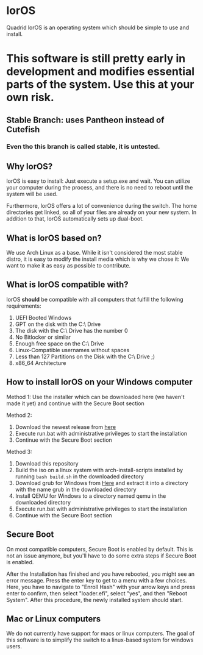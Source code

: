 # lorOS
Quadrid lorOS is an operating system which should be simple to use and install.

# This software is still pretty early in development and modifies essential parts of the system. Use this at your own risk.
## Stable Branch: uses Pantheon instead of Cutefish
### Even tho this branch is called stable, it is untested.

## Why lorOS?
lorOS is easy to install: Just execute a setup.exe and wait. You can utilize your computer during the process, and there is no need to reboot until the system will be used.

Furthermore, lorOS offers a lot of convenience during the switch. The home directories get linked, so all of your files are already on your new system. In addition to that, lorOS automatically sets up dual-boot.

## What is lorOS based on?
We use Arch Linux as a base. While it isn't considered the most stable distro, it is easy to modify the install media which is why we chose it: We want to make it as easy as possible to contribute.

## What is lorOS compatible with?
lorOS **should** be compatible with all computers that fulfill the following requirements:
 
 1) UEFI Booted Windows
 2) GPT on the disk with the C:\ Drive
 3) The disk with the C:\ Drive has the number 0
 4) No Bitlocker or similar
 5) Enough free space on the C:\ Drive
 6) Linux-Compatible usernames without spaces
 7) Less than 127 Partitions on the Disk with the C:\ Drive ;)
 8) x86_64 Architecture
 
 ## How to install lorOS on your Windows computer
Method 1: Use the installer which can be downloaded here (we haven't made it yet) and continue with the Secure Boot section

Method 2:
1) Download the newest release from [here](https://github.com/Quadrid/lorOS/releases)
2) Execute run.bat with administrative privileges to start the installation
3) Continue with the Secure Boot section

Method 3:
1) Download this repository
2) Build the iso on a linux system with arch-install-scripts installed by running `bash build.sh` in the downloaded directory
3) Download grub for Windows from [Here](https://ftp.gnu.org/gnu/grub/grub-2.06-for-windows.zip) and extract it into a directory with the name grub in the downloaded directory
4) Install QEMU for Windows to a directory named qemu in the downloaded directory
5) Execute run.bat with administrative privileges to start the installation
6) Continue with the Secure Boot section

## Secure Boot
On most compatible computers, Secure Boot is enabled by default. This is not an issue anymore, but you'll have to do some extra steps if Secure Boot is enabled.

After the Installation has finished and you have rebooted, you might see an error message. Press the enter key to get to a menu with a few choices. Here, you have to navigate to "Enroll Hash" with your arrow keys and press enter to confirm, then select "loader.efi", select "yes", and then "Reboot System". After this procedure, the newly installed system should start.

## Mac or Linux computers
We do not currently have support for macs or linux computers. The goal of this software is to simplify the switch to a linux-based system for windows users.
